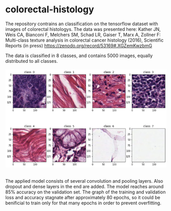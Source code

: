 # colorectal-histology

The repository contrains an classification on the tensorflow dataset with images of colorectal histologys. The data was presented here: Kather JN, Weis CA, Bianconi F, Melchers SM, Schad LR, Gaiser T, Marx A, Zollner F: Multi-class texture analysis in colorectal cancer histology (2016), Scientific Reports (in press) https://zenodo.org/record/53169#.XGZemKwzbmG


The data is classified in 8 classes, and contains 5000 images, equally distributed to all classes.
<br />
<br />
![](/colorectal_histology.png)
<br />
<br />

The applied model consists of several convolution and pooling layers. Also dropout and dense layers in the end are added. The model reaches around 85% accuracy on the validation set. The graph of the training and validation loss and accuracy stagnate after approximately 80 epochs, so it could be benificial to train only for that many epochs in order to prevent overfitting.
